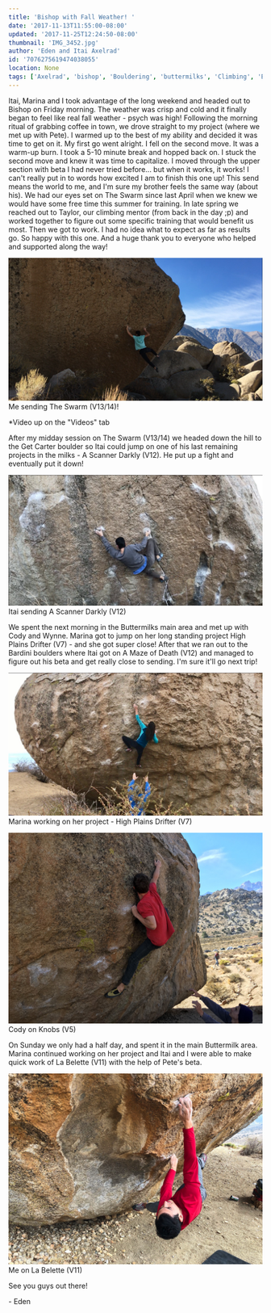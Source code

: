 ```yaml
---
title: 'Bishop with Fall Weather! '
date: '2017-11-13T11:55:00-08:00'
updated: '2017-11-25T12:24:50-08:00'
thumbnail: 'IMG_3452.jpg'
author: 'Eden and Itai Axelrad'
id: '7076275619474038055'
location: None
tags: ['Axelrad', 'bishop', 'Bouldering', 'buttermilks', 'Climbing', 'Eden', 'Five', 'fiveten', 'granite', 'high plains drifter', 'Itai', 'la belette', 'Ten', 'The Swarm', 'v13/14']
---
```


Itai, Marina and I took advantage of the long weekend and headed out to Bishop on Friday morning. The weather was crisp and cold and it finally began to feel like real fall weather - psych was high! Following the morning ritual of grabbing coffee in town, we drove straight to my project (where we met up with Pete). I warmed up to the best of my ability and decided it was time to get on it. My first go went alright. I fell on the second move. It was a warm-up burn. I took a 5-10 minute break and hopped back on. I stuck the second move and knew it was time to capitalize. I moved through the upper section with beta I had never tried before... but when it works, it works! I can't really put in to words how excited I am to finish this one up! This send means the world to me, and I'm sure my brother feels the same way (about his). We had our eyes set on The Swarm since last April when we knew we would have some free time this summer for training. In late spring we reached out to Taylor, our climbing mentor (from back in the day ;p) and worked together to figure out some specific training that would benefit us most. Then we got to work. I had no idea what to expect as far as results go. So happy with this one. And a huge thank you to everyone who helped and supported along the way!

![image alt](/images/IMG_3452.jpg)Me sending The Swarm (V13/14)!

*Video up on the "Videos" tab

After my midday session on The Swarm (V13/14) we headed down the hill to the Get Carter boulder so Itai could jump on one of his last remaining projects in the milks - A Scanner Darkly (V12). He put up a fight and eventually put it down! 

![image alt](/images/Screen%20Shot%202017-11-19%20at%208.07.04%20PM.jpg)Itai sending A Scanner Darkly (V12)

We spent the next morning in the Buttermilks main area and met up with Cody and Wynne. Marina got to jump on her long standing project High Plains Drifter (V7) - and she got super close! After that we ran out to the Bardini boulders where Itai got on A Maze of Death (V12) and managed to figure out his beta and get really close to sending. I'm sure it'll go next trip!

![image alt](/images/IMG_3484.JPG)Marina working on her project - High Plains Drifter (V7)

![image alt](/images/IMG_3459.JPG)Cody on Knobs (V5)

On Sunday we only had a half day, and spent it in the main Buttermilk area. Marina continued working on her project and Itai and I were able to make quick work of La Belette (V11) with the help of Pete's beta. 

![image alt](/images/IMG_3474.JPG)Me on La Belette (V11)

See you guys out there!

\- Eden


